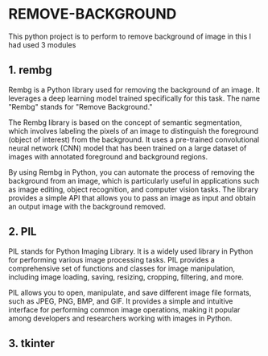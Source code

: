 # REMOVE-BACKGROUND
This python project is to perform to remove background of image
in this I had used  3 modules
## 1. rembg

Rembg is a Python library used for removing the background of an image. It leverages a deep learning model trained specifically for this task. The name "Rembg" stands for "Remove Background."

The Rembg library is based on the concept of semantic segmentation, which involves labeling the pixels of an image to distinguish the foreground (object of interest) from the background. It uses a pre-trained convolutional neural network (CNN) model that has been trained on a large dataset of images with annotated foreground and background regions.

By using Rembg in Python, you can automate the process of removing the background from an image, which is particularly useful in applications such as image editing, object recognition, and computer vision tasks. The library provides a simple API that allows you to pass an image as input and obtain an output image with the background removed.
## 2. PIL
   
PIL stands for Python Imaging Library. It is a widely used library in Python for performing various image processing tasks. PIL provides a comprehensive set of functions and classes for image manipulation, including image loading, saving, resizing, cropping, filtering, and more.

PIL allows you to open, manipulate, and save different image file formats, such as JPEG, PNG, BMP, and GIF. It provides a simple and intuitive interface for performing common image operations, making it popular among developers and researchers working with images in Python.
## 3. tkinter

